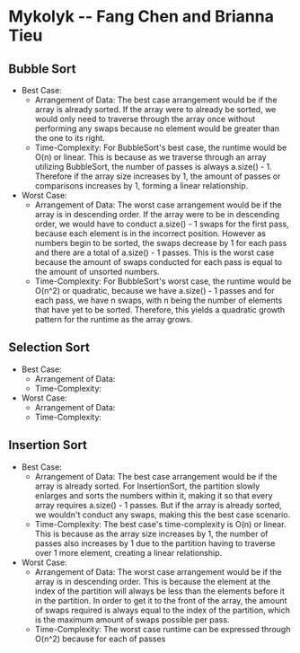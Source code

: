 # Mykolyk -- Fang Chen and Brianna Tieu
## Bubble Sort
* Best Case:
  * Arrangement of Data: The best case arrangement would be if the array is already sorted. If the array were to already be sorted, we would only need to traverse through the array once without performing any swaps because no element would be greater than the one to its right.
  * Time-Complexity: For BubbleSort's best case, the runtime would be O(n) or linear. This is because as we traverse through an array utilizing BubbleSort, the number of passes is always a.size() - 1. Therefore if the array size increases by 1, the amount of passes or comparisons increases by 1, forming a linear relationship.
* Worst Case: 
  * Arrangement of Data: The worst case arrangement would be if the array is in descending order. If the array were to be in descending order, we would have to conduct a.size() - 1 swaps for the first pass, because each element is in the incorrect position. However as numbers begin to be sorted, the swaps decrease by 1 for each pass and there are a total of a.size() - 1 passes. This is the worst case because the amount of swaps conducted for each pass is equal to the amount of unsorted numbers. 
  * Time-Complexity: For BubbleSort's worst case, the runtime would be O(n^2) or quadratic, because we have a.size() - 1 passes and for each pass, we have n swaps, with n being the number of elements that have yet to be sorted. Therefore, this yields a quadratic growth pattern for the runtime as the array grows.
## Selection Sort
* Best Case: 
  * Arrangement of Data: 
  * Time-Complexity: 
* Worst Case:
  * Arrangement of Data:  
  * Time-Complexity:
## Insertion Sort
* Best Case:
  * Arrangement of Data: The best case arrangement would be if the array is already sorted. For InsertionSort, the partition slowly enlarges and sorts the numbers within it, making it so that every array requires a.size() - 1 passes. But if the array is already sorted, we wouldn't conduct any swaps, making this the best case scenario.
  * Time-Complexity: The best case's time-complexity is O(n) or linear. This is because as the array size increases by 1, the number of passes also increases by 1 due to the partition having to traverse over 1 more element, creating a linear relationship. 
* Worst Case:
  * Arrangement of Data: The worst case arrangement would be if the array is in descending order. This is because the element at the index of the partition will always be less than the elements before it in the partition. In order to get it to the front of the array, the amount of swaps required is always equal to the index of the partition, which is the maximum amount of swaps possible per pass. 
  * Time-Complexity: The worst case runtime can be expressed through O(n^2) because for each of passes 
